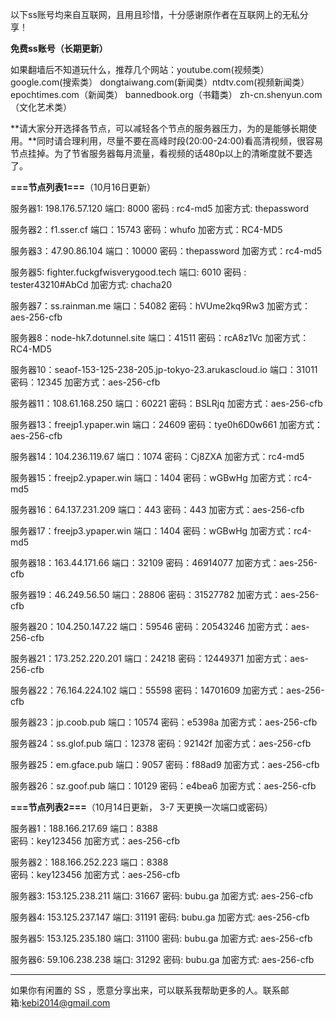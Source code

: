 以下ss账号均来自互联网，且用且珍惜，十分感谢原作者在互联网上的无私分享！

**免费ss账号（长期更新）**

如果翻墙后不知道玩什么，推荐几个网站：youtube.com(视频类）  google.com(搜索类）  dongtaiwang.com(新闻类）ntdtv.com(视频新闻类）
epochtimes.com（新闻类）
bannedbook.org（书籍类）
zh-cn.shenyun.com（文化艺术类）


**请大家分开选择各节点，可以减轻各个节点的服务器压力，为的是能够长期使用。**同时请合理利用，尽量不要在高峰时段(20:00-24:00)看高清视频，很容易节点挂掉。为了节省服务器每月流量，看视频的话480p以上的清晰度就不要选了。

**===节点列表1===**（10月16日更新）

服务器1: 198.176.57.120
端口:  8000
密码 : rc4-md5
加密方式: thepassword

服务器2：f1.sser.cf
端口：15743
密码：whufo
加密方式：RC4-MD5

服务器3：47.90.86.104
端口：10000
密码：thepassword
加密方式：rc4-md5  

服务器5: fighter.fuckgfwisverygood.tech
端口:  6010
密码 : tester43210#AbCd
加密方式: chacha20

服务器7：ss.rainman.me
端口：54082 
密码：hVUme2kq9Rw3 
加密方式：aes-256-cfb

服务器8：node-hk7.dotunnel.site
端口：41511 
密码：rcA8z1Vc 
加密方式：RC4-MD5

服务器10：seaof-153-125-238-205.jp-tokyo-23.arukascloud.io
端口：31011
密码：12345
加密方式：aes-256-cfb

服务器11：108.61.168.250
端口：60221
密码：BSLRjq
加密方式：aes-256-cfb


服务器13：freejp1.ypaper.win
端口：24609
密码：tye0h6D0w661
加密方式：aes-256-cfb

服务器14：104.236.119.67
端口：1074
密码：Cj8ZXA
加密方式：rc4-md5

服务器15：freejp2.ypaper.win
端口：1404
密码：wGBwHg
加密方式：rc4-md5

服务器16：64.137.231.209
端口：443
密码：443
加密方式：aes-256-cfb

服务器17：freejp3.ypaper.win
端口：1404
密码：wGBwHg
加密方式：rc4-md5

服务器18：163.44.171.66
端口：32109
密码：46914077
加密方式：aes-256-cfb

服务器19：46.249.56.50
端口：28806
密码：31527782
加密方式：aes-256-cfb

服务器20：104.250.147.22
端口：59546
密码：20543246
加密方式：aes-256-cfb

服务器21：173.252.220.201
端口：24218
密码：12449371
加密方式：aes-256-cfb

服务器22：76.164.224.102
端口：55598
密码：14701609
加密方式：aes-256-cfb


服务器23：jp.coob.pub
端口：10574
密码：e5398a
加密方式：aes-256-cfb

服务器24：ss.glof.pub
端口：12378
密码：92142f
加密方式：aes-256-cfb


服务器25：em.gface.pub
端口：9057
密码：f88ad9
加密方式：aes-256-cfb


服务器26：sz.goof.pub
端口：10129
密码：e4bea6
加密方式：aes-256-cfb



**===节点列表2===**（10月14日更新， 3-7 天更换一次端口或密码）

服务器1：188.166.217.69
端口：8388  
密码：key123456
加密方式：aes-256-cfb

服务器2：188.166.252.223
端口：8388  
密码：key123456
加密方式：aes-256-cfb

服务器3: 153.125.238.211
端口: 31667
密码: bubu.ga
加密方式: aes-256-cfb

服务器4: 153.125.237.147
端口: 31191
密码: bubu.ga
加密方式: aes-256-cfb

服务器5: 153.125.235.180
端口: 31100
密码: bubu.ga
加密方式: aes-256-cfb

服务器6: 59.106.238.238
端口: 31292
密码: bubu.ga
加密方式: aes-256-cfb

***

如果你有闲置的 SS ，愿意分享出来，可以联系我帮助更多的人。联系邮箱:kebi2014@gmail.com




